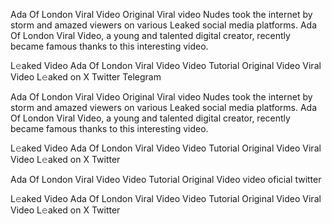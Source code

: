 Ada Of London Viral Video Original Viral video Nudes took the internet by storm and amazed viewers on various Leaked social media platforms. Ada Of London Viral Video, a young and talented digital creator, recently became famous thanks to this interesting video.

L𝚎aked Video Ada Of London Viral Video Video Tutorial Original Video Viral Video L𝚎aked on X Twitter Telegram

Ada Of London Viral Video Original Viral video Nudes took the internet by storm and amazed viewers on various Leaked social media platforms. Ada Of London Viral Video, a young and talented digital creator, recently became famous thanks to this interesting video.

L𝚎aked Video Ada Of London Viral Video Video Tutorial Original Video Viral Video L𝚎aked on X Twitter

Ada Of London Viral Video Video Tutorial Original Video video oficial twitter

L𝚎aked Video Ada Of London Viral Video Video Tutorial Original Video Viral Video L𝚎aked on X Twitter

